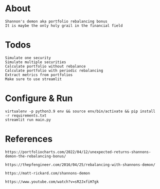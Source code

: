 
# About

    Shannon's demon aka portfolio rebalancing bonus
    It is maybe the only holy grail in the financial field


# Todos

    Simulate one security
    Simulate multiple securities
    Calculate portfolio without rebalance
    Calculate portfolio with periodic rebalancing
    Extract metrics from portfolios
    Make sure to use streamlit


# Configure & Run

    virtualenv -p python3.9 env && source env/bin/activate && pip install -r requirements.txt
    streamlit run main.py


# References

    https://portfoliocharts.com/2022/04/12/unexpected-returns-shannons-demon-the-rebalancing-bonus/

    https://thepfengineer.com/2016/04/25/rebalancing-with-shannons-demon/

    https://matt-rickard.com/shannons-demon

    https://www.youtube.com/watch?v=sR2JxfiH7gk
    
